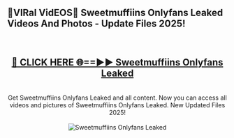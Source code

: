 <h2>🔴VIRal VidEOS🔴 Sweetmuffiins Onlyfans Leaked Videos And Photos - Update Files 2025!</h2>
<br>
<div align="center">
<h2><a href="https://virallinks.top/odZfE0" rel="nofollow">🔴 CLICK HERE 🌐==►► Sweetmuffiins Onlyfans Leaked</a></h2>
<br>
Get Sweetmuffiins Onlyfans Leaked and all content. Now you can access all videos and pictures of Sweetmuffiins Onlyfans Leaked. New Updated Files 2025!
<br>
<br>
<a href="https://virallinks.top/odZfE0" rel="nofollow" data-target="animated-image.originalLink"><img src="https://i.imgur.com/dJHk4Zq.gif)" alt="Sweetmuffiins Onlyfans Leaked" style="max-width: 100%; display: inline-block;" data-target="animated-image.originalImage"></a>
</div>
<br>

